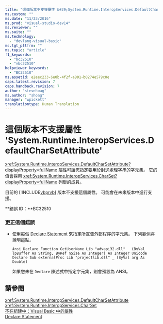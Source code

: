 ```yaml
---
title: "這個版本不支援屬性 &#39;System.Runtime.InteropServices.DefaultCharSetAttribute&#39; | Microsoft Docs"
ms.custom: ""
ms.date: "11/23/2016"
ms.prod: "visual-studio-dev14"
ms.reviewer: ""
ms.suite: ""
ms.technology: 
  - "devlang-visual-basic"
ms.tgt_pltfrm: ""
ms.topic: "article"
f1_keywords: 
  - "bc32510"
  - "vbc32510"
helpviewer_keywords: 
  - "BC32510"
ms.assetid: e2eec233-6e0b-4f2f-a801-b0274e579c0e
caps.latest.revision: 7
caps.handback.revision: 7
author: "stevehoag"
ms.author: "shoag"
manager: "wpickett"
translationtype: Human Translation
---
```

# 這個版本不支援屬性 &#39;System.Runtime.InteropServices.DefaultCharSetAttribute&#39;
<xref:System.Runtime.InteropServices.DefaultCharSetAttribute?displayProperty=fullName> 屬性可讓您指定要用於封送處理字串的字元集。 它的值會採用 <xref:System.Runtime.InteropServices.CharSet?displayProperty=fullName> 列舉的成員。  
  
 目前的 [!INCLUDE[vbprvb](../../csharp/programming-guide/concepts/linq/includes/vbprvb_md.md)] 版本不支援這個屬性。 可能會在未來版本中進行支援。  
  
 **錯誤 ID︰**BC32510  
  
### 更正這個錯誤  
  
-   使用每個 [Declare Statement](../../visual-basic/language-reference/statements/declare-statement.md) 來指定所宣告外部程序的字元集。 下列範例將說明這點。  
  
    ```  
    Ansi Declare Function GetUserName Lib "advapi32.dll" _ (ByVal lpBuffer As String, ByRef nSize As Integer) As Integer Unicode Declare Sub externalProc Lib "projectlib.dll" _ (ByVal arg As Double)  
    ```  
  
     如果您未在 `Declare` 陳述式中指定字元集，則會預設為 ANSI。  
  
## 請參閱  
 <xref:System.Runtime.InteropServices.DefaultCharSetAttribute>   
 <xref:System.Runtime.InteropServices.CharSet>   
 [不在組建中：Visual Basic 中的屬性](http://msdn.microsoft.com/zh-tw/620bfc0e-4582-4c8b-8432-ebc5c3dccc22)   
 [Declare Statement](../../visual-basic/language-reference/statements/declare-statement.md)